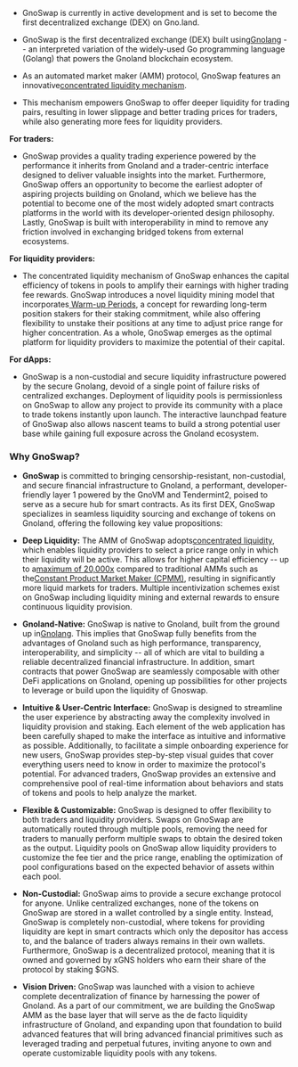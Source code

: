 - GnoSwap is currently in active development and is set to become the first decentralized exchange (DEX) on Gno.land.

- GnoSwap is the first decentralized exchange (DEX) built using[Gnolang](https://gno.land/gnolang) -- an interpreted variation of the widely-used Go programming language (Golang) that powers the Gnoland blockchain ecosystem.

- As an automated market maker (AMM) protocol, GnoSwap features an innovative[concentrated liquidity mechanism](https://docs.gnoswap.io/core-concepts/amm/concentrated-liquidity).

- This mechanism empowers GnoSwap to offer deeper liquidity for trading pairs, resulting in lower slippage and better trading prices for traders, while also generating more fees for liquidity providers.

**For traders:**

- GnoSwap provides a quality trading experience powered by the performance it inherits from Gnoland and a trader-centric interface designed to deliver valuable insights into the market. Furthermore, GnoSwap offers an opportunity to become the earliest adopter of aspiring projects building on Gnoland, which we believe has the potential to become one of the most widely adopted smart contracts platforms in the world with its developer-oriented design philosophy. Lastly, GnoSwap is built with interoperability in mind to remove any friction involved in exchanging bridged tokens from external ecosystems.

**For liquidity providers:**

- The concentrated liquidity mechanism of GnoSwap enhances the capital efficiency of tokens in pools to amplify their earnings with higher trading fee rewards. GnoSwap introduces a novel liquidity mining model that incorporates[ Warm-up Periods](https://docs.gnoswap.io/core-concepts/liquidity-mining#warm-up-periods), a concept for rewarding long-term position stakers for their staking commitment, while also offering flexibility to unstake their positions at any time to adjust price range for higher concentration. As a whole, GnoSwap emerges as the optimal platform for liquidity providers to maximize the potential of their capital.

**For dApps:**

- GnoSwap is a non-custodial and secure liquidity infrastructure powered by the secure Gnolang, devoid of a single point of failure risks of centralized exchanges. Deployment of liquidity pools is permissionless on GnoSwap to allow any project to provide its community with a place to trade tokens instantly upon launch. The interactive launchpad feature of GnoSwap also allows nascent teams to build a strong potential user base while gaining full exposure across the Gnoland ecosystem.

### Why GnoSwap?

- **GnoSwap** is committed to bringing censorship-resistant, non-custodial, and secure financial infrastructure to Gnoland, a performant, developer-friendly layer 1 powered by the GnoVM and Tendermint2, poised to serve as a secure hub for smart contracts. As its first DEX, GnoSwap specializes in seamless liquidity sourcing and exchange of tokens on Gnoland, offering the following key value propositions:

- **Deep Liquidity:** The AMM of GnoSwap adopts[concentrated liquidity](https://docs.gnoswap.io/core-concepts/amm/concentrated-liquidity), which enables liquidity providers to select a price range only in which their liquidity will be active. This allows for higher capital efficiency -- up to a[maximum of 20,000x](https://blog.uniswap.org/uniswap-v3#capital-efficiency) compared to traditional AMMs such as the[Constant Product Market Maker (CPMM)](https://docs.gnoswap.io/core-concepts/amm/constant-product-market-maker), resulting in significantly more liquid markets for traders. Multiple incentivization schemes exist on GnoSwap including liquidity mining and external rewards to ensure continuous liquidity provision.

- **Gnoland-Native:** GnoSwap is native to Gnoland, built from the ground up in[Gnolang](https://gno.land/gnolang). This implies that GnoSwap fully benefits from the advantages of Gnoland such as high performance, transparency, interoperability, and simplicity -- all of which are vital to building a reliable decentralized financial infrastructure. In addition, smart contracts that power GnoSwap are seamlessly composable with other DeFi applications on Gnoland, opening up possibilities for other projects to leverage or build upon the liquidity of Gnoswap.

- **Intuitive & User-Centric Interface:** GnoSwap is designed to streamline the user experience by abstracting away the complexity involved in liquidity provision and staking. Each element of the web application has been carefully shaped to make the interface as intuitive and informative as possible. Additionally, to facilitate a simple onboarding experience for new users, GnoSwap provides step-by-step visual guides that cover everything users need to know in order to maximize the protocol's potential. For advanced traders, GnoSwap provides an extensive and comprehensive pool of real-time information about behaviors and stats of tokens and pools to help analyze the market.

- **Flexible & Customizable:** GnoSwap is designed to offer flexibility to both traders and liquidity providers. Swaps on GnoSwap are automatically routed through multiple pools, removing the need for traders to manually perform multiple swaps to obtain the desired token as the output. Liquidity pools on GnoSwap allow liquidity providers to customize the fee tier and the price range, enabling the optimization of pool configurations based on the expected behavior of assets within each pool.

- **Non-Custodial:** GnoSwap aims to provide a secure exchange protocol for anyone. Unlike centralized exchanges, none of the tokens on GnoSwap are stored in a wallet controlled by a single entity. Instead, GnoSwap is completely non-custodial, where tokens for providing liquidity are kept in smart contracts which only the depositor has access to, and the balance of traders always remains in their own wallets. Furthermore, GnoSwap is a decentralized protocol, meaning that it is owned and governed by xGNS holders who earn their share of the protocol by staking $GNS.

- **Vision Driven:** GnoSwap was launched with a vision to achieve complete decentralization of finance by harnessing the power of Gnoland. As a part of our commitment, we are building the GnoSwap AMM as the base layer that will serve as the de facto liquidity infrastructure of Gnoland, and expanding upon that foundation to build advanced features that will bring advanced financial primitives such as leveraged trading and perpetual futures, inviting anyone to own and operate customizable liquidity pools with any tokens.
